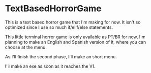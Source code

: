 # TextBasedHorrorGame

This is a text based horror game that I'm making for now. It isn't so optimized since I use so much if/elif/else statements.

This little terminal horror game is only available as PT/BR for now, I'm planning to make an English and Spanish version of it, where you can choose at the menu.

As I'll finish the second phase, I'll make an short menu.

I'll make an exe as soon as it reaches the V1.
